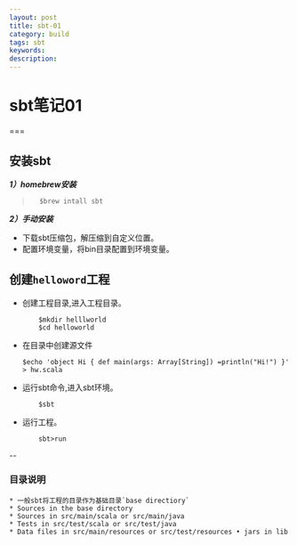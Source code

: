 ```yaml
---
layout: post
title: sbt-01
category: build
tags: sbt
keywords: 
description: 
---
```


# sbt笔记01
===
## 安装sbt
***1）homebrew安装***
>
> ~~~
> 	$brew intall sbt	
> ~~~

***2）手动安装***

* 下载sbt压缩包，解压缩到自定义位置。
* 配置环境变量，将bin目录配置到环境变量。


## 创建`helloword`工程

* 创建工程目录,进入工程目录。

	~~~
		$mkdir helllworld
		$cd helloworld
	~~~
* 在目录中创建源文件

	~~~
	$echo 'object Hi { def main(args: Array[String]) =println("Hi!") }' > hw.scala
	~~~
* 运行sbt命令,进入sbt环境。

	~~~
		$sbt
	~~~
	
* 运行工程。

	~~~
		sbt>run
	~~~
--
### 目录说明	
	* 一般sbt将工程的目录作为基础目录`base directiory`
	* Sources in the base directory
	* Sources in src/main/scala or src/main/java
	* Tests in src/test/scala or src/test/java
	* Data files in src/main/resources or src/test/resources • jars in lib